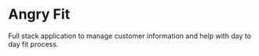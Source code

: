 # Angry Fit

Full stack application to manage customer information and help with day to day fit process.
